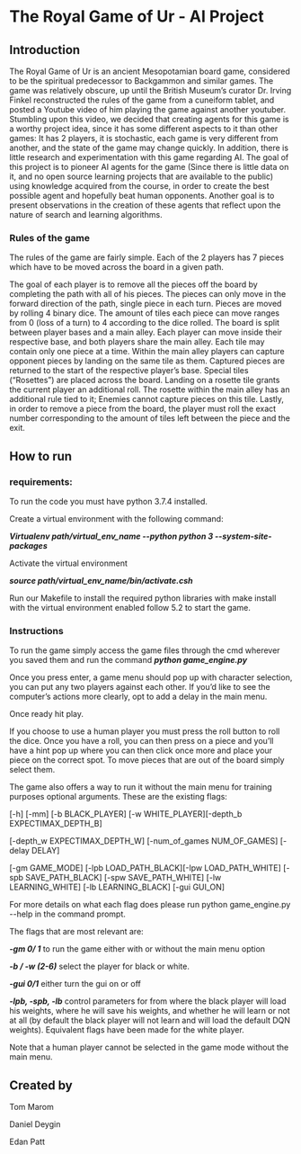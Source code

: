 # The Royal Game of Ur - AI Project

## Introduction

The Royal Game of Ur is an ancient Mesopotamian board game, considered to be the spiritual predecessor to Backgammon and similar games.  The game was relatively obscure, up until the British Museum’s curator Dr. Irving Finkel reconstructed the rules of the game from a cuneiform tablet, and posted a Youtube video of him playing the game against another youtuber. 
Stumbling upon this video, we decided that creating agents for this game is a worthy project idea, since it has some different aspects to it than other games:
It has 2 players, it is stochastic, each game is very different from another, and the state of the game may change quickly. In addition, there is little research and experimentation with this game regarding AI.
The goal of this project is to pioneer AI agents for the game (Since there is little data on it, and no open source learning projects that are available to the public) using knowledge acquired from the course, in order to create the best possible agent and hopefully beat human opponents. Another goal is to present observations in the creation of these agents that reflect upon the nature of search and learning algorithms. 

### Rules of the game

The rules of the game are fairly simple. Each of the 2 players has 7 pieces which have to be moved  across the board in a given path.

The goal of each player is to remove all the pieces off the board by completing the path with all of his pieces. The pieces can only move in the forward direction of the path, single piece in each turn.
Pieces are moved by rolling 4 binary dice.
The amount of tiles each piece can move ranges from 0 (loss of a turn) to 4 according to the dice rolled. 
The board is split between player bases and a main alley. Each player can move inside their respective base, and both players share the main alley. Each tile may contain only one piece at a time. Within the main alley players can capture opponent pieces by landing on the same tile as them. Captured pieces are returned to the start of the respective player’s base. 
Special tiles (“Rosettes”) are placed across the board. Landing on a rosette tile grants the current player an additional roll. The rosette within the main alley has an additional rule tied to it; Enemies cannot capture pieces on this tile.
Lastly, in order to remove a piece from the board, the player must roll the exact number corresponding to the amount of tiles left between the piece and the exit.


## How to run 

### requirements:

To run the code you must have python 3.7.4 installed.

Create a virtual environment with the following command:

**_Virtualenv path/virtual_env_name --python python 3 --system-site-packages_**

Activate the virtual environment 

**_source path/virtual_env_name/bin/activate.csh_**

Run our Makefile to install the required python libraries with make install
with the virtual environment enabled follow 5.2 to start the game.


### Instructions

To run the game simply access the game files through the cmd wherever you saved them and run the command **_python game_engine.py_**

Once you press enter, a game menu should pop up with character selection, you can put any two players against each other.
If you’d like to see the computer’s actions more clearly, opt to add a delay in the main menu.

Once ready hit play.

If you choose to use a human player you must press the roll button to roll the dice.
Once you have a roll, you can then press on a piece and you’ll have a hint pop up where you can then click once more and place your piece on the correct spot.
To move pieces that are out of the board simply select them.

The game also offers a way to run it without the main menu for training purposes
optional arguments.
These are the existing flags:

 [-h] [-mm] [-b BLACK_PLAYER] [-w WHITE_PLAYER][-depth_b EXPECTIMAX_DEPTH_B]
 
 [-depth_w EXPECTIMAX_DEPTH_W] [-num_of_games NUM_OF_GAMES] [-delay DELAY]
 
 [-gm GAME_MODE] [-lpb LOAD_PATH_BLACK][-lpw LOAD_PATH_WHITE] [-spb SAVE_PATH_BLACK] [-spw SAVE_PATH_WHITE] [-lw LEARNING_WHITE] [-lb LEARNING_BLACK] [-gui GUI_ON]
 
For more details on what each flag does please run python game_engine.py --help in the command prompt.

The flags that are most relevant are:

**_-gm 0/ 1_** to run the game either with or without the main menu option

**_-b / -w (2-6)_** select the player for black or white.

**_-gui 0/1_** either turn the gui on or off

**_-lpb, -spb, -lb_** control parameters for from where the black player  will load his weights, where he will save his weights, and whether he will learn or not at all (by default the black player will not learn and will load the default DQN weights). Equivalent flags have been made for the white player.

Note that a human player cannot be selected in the game mode without the main menu.

## Created by

Tom Marom

Daniel Deygin

Edan Patt

